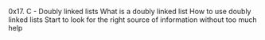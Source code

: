0x17. C - Doubly linked lists What is a doubly linked list How to use doubly linked lists Start to look for the right source of information without too much help
